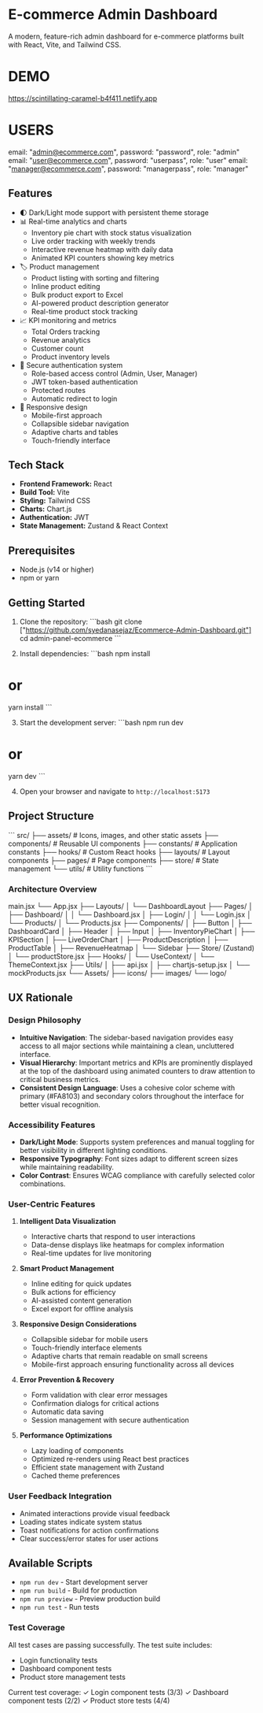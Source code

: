 # E-commerce Admin Dashboard

A modern, feature-rich admin dashboard for e-commerce platforms built with React, Vite, and Tailwind CSS.

# DEMO

https://scintillating-caramel-b4f411.netlify.app

# USERS

email: "admin@ecommerce.com", password: "password", role: "admin"
email: "user@ecommerce.com", password: "userpass", role: "user"
email: "manager@ecommerce.com", password: "managerpass", role: "manager"

## Features

- 🌓 Dark/Light mode support with persistent theme storage
- 📊 Real-time analytics and charts
  - Inventory pie chart with stock status visualization
  - Live order tracking with weekly trends
  - Interactive revenue heatmap with daily data
  - Animated KPI counters showing key metrics
- 🏷️ Product management
  - Product listing with sorting and filtering
  - Inline product editing
  - Bulk product export to Excel
  - AI-powered product description generator
  - Real-time product stock tracking
- 📈 KPI monitoring and metrics
  - Total Orders tracking
  - Revenue analytics
  - Customer count
  - Product inventory levels
- 🔐 Secure authentication system
  - Role-based access control (Admin, User, Manager)
  - JWT token-based authentication
  - Protected routes
  - Automatic redirect to login
- 📱 Responsive design
  - Mobile-first approach
  - Collapsible sidebar navigation
  - Adaptive charts and tables
  - Touch-friendly interface

## Tech Stack

- **Frontend Framework:** React
- **Build Tool:** Vite
- **Styling:** Tailwind CSS
- **Charts:** Chart.js
- **Authentication:** JWT
- **State Management:** Zustand & React Context

## Prerequisites

- Node.js (v14 or higher)
- npm or yarn

## Getting Started

1. Clone the repository:
   \```bash
   git clone ["https://github.com/syedanasejaz/Ecommerce-Admin-Dashboard.git"]
   cd admin-panel-ecommerce
   \```

2. Install dependencies:
   \```bash
   npm install

# or

yarn install
\```

3. Start the development server:
   \```bash
   npm run dev

# or

yarn dev
\```

4. Open your browser and navigate to `http://localhost:5173`

## Project Structure

\```
src/
├── assets/ # Icons, images, and other static assets
├── components/ # Reusable UI components
├── constants/ # Application constants
├── hooks/ # Custom React hooks
├── layouts/ # Layout components
├── pages/ # Page components
├── store/ # State management
└── utils/ # Utility functions
\```

### Architecture Overview

main.jsx
└── App.jsx
├── Layouts/
│ └── DashboardLayout
├── Pages/
│ ├── Dashboard/
│ │ └── Dashboard.jsx
│ ├── Login/
│ │ └── Login.jsx
│ └── Products/
│ └── Products.jsx
├── Components/
│ ├── Button
│ ├── DashboardCard
│ ├── Header
│ ├── Input
│ ├── InventoryPieChart
│ ├── KPISection
│ ├── LiveOrderChart
│ ├── ProductDescription
│ ├── ProductTable
│ ├── RevenueHeatmap
│ └── Sidebar
├── Store/ (Zustand)
│ └── productStore.jsx
├── Hooks/
│ └── UseContext/
│ └── ThemeContext.jsx
├── Utils/
│ ├── api.jsx
│ ├── chartjs-setup.jsx
│ └── mockProducts.jsx
└── Assets/
├── icons/
├── images/
└── logo/

## UX Rationale

### Design Philosophy

- **Intuitive Navigation**: The sidebar-based navigation provides easy access to all major sections while maintaining a clean, uncluttered interface.
- **Visual Hierarchy**: Important metrics and KPIs are prominently displayed at the top of the dashboard using animated counters to draw attention to critical business metrics.
- **Consistent Design Language**: Uses a cohesive color scheme with primary (#FA8103) and secondary colors throughout the interface for better visual recognition.

### Accessibility Features

- **Dark/Light Mode**: Supports system preferences and manual toggling for better visibility in different lighting conditions.
- **Responsive Typography**: Font sizes adapt to different screen sizes while maintaining readability.
- **Color Contrast**: Ensures WCAG compliance with carefully selected color combinations.

### User-Centric Features

1. **Intelligent Data Visualization**

   - Interactive charts that respond to user interactions
   - Data-dense displays like heatmaps for complex information
   - Real-time updates for live monitoring

2. **Smart Product Management**

   - Inline editing for quick updates
   - Bulk actions for efficiency
   - AI-assisted content generation
   - Excel export for offline analysis

3. **Responsive Design Considerations**

   - Collapsible sidebar for mobile users
   - Touch-friendly interface elements
   - Adaptive charts that remain readable on small screens
   - Mobile-first approach ensuring functionality across all devices

4. **Error Prevention & Recovery**

   - Form validation with clear error messages
   - Confirmation dialogs for critical actions
   - Automatic data saving
   - Session management with secure authentication

5. **Performance Optimizations**
   - Lazy loading of components
   - Optimized re-renders using React best practices
   - Efficient state management with Zustand
   - Cached theme preferences

### User Feedback Integration

- Animated interactions provide visual feedback
- Loading states indicate system status
- Toast notifications for action confirmations
- Clear success/error states for user actions

## Available Scripts

- `npm run dev` - Start development server
- `npm run build` - Build for production
- `npm run preview` - Preview production build
- `npm run test` - Run tests

### Test Coverage

All test cases are passing successfully. The test suite includes:

- Login functionality tests
- Dashboard component tests
- Product store management tests

Current test coverage:
✓ Login component tests (3/3)
✓ Dashboard component tests (2/2)
✓ Product store tests (4/4)
